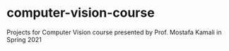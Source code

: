 # computer-vision-course
Projects for Computer Vision course presented by Prof. Mostafa Kamali in Spring 2021
